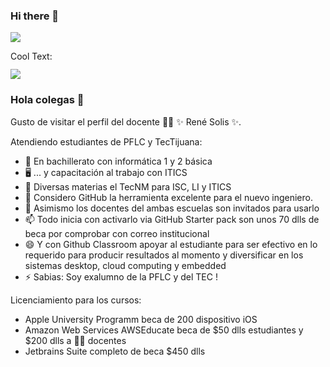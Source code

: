 ### Hi there 👋

![]([https://images.cooltext.com/5508510.png](https://i1.sndcdn.com/artworks-000141789905-tibdkm-t500x500.jpg))

<a href="http://cooltext.com" target="_top"><img src="https://cooltext.com/images/ct_pixel.gif" width="80" height="15" alt="Cool Text: Logo and Graphics Generator" border="0" /></a>


![](GHLogoTMP.png)

### Hola colegas 👋


Gusto de visitar el perfil del docente 👨‍🏫 ✨ René Solis ✨.

Atendiendo estudiantes de PFLC y TecTijuana:

- 🔭 En bachillerato con informática 1 y 2 básica 
- 🖥 ... y capacitación al trabajo con ITICS
- 📲 Diversas materias el TecNM para ISC, LI y ITICS
- 🤔 Considero GitHub la herramienta excelente para el nuevo ingeniero.
- 💬 Asimismo los docentes del ambas escuelas son invitados para usarlo 
- 📫 Todo inicia con activarlo via GitHub Starter pack son unos 70 dlls de beca por comprobar con correo institucional 
- 😄 Y con Github Classroom apoyar al estudiante para ser efectivo en lo requerido para producir resultados al momento y diversificar en los sistemas desktop, cloud computing y embedded 
- ⚡ Sabias: Soy exalumno de la PFLC y del TEC !

Licenciamiento para los cursos:
- Apple University Programm beca de 200 dispositivo iOS
- Amazon Web Services AWSEducate beca de $50 dlls estudiantes y $200 dlls a 👩‍🏫 docentes 
- Jetbrains Suite completo de beca $450 dlls




<!--
**Hiram20buz/Hiram20buz** is a ✨ _special_ ✨ repository because its `README.md` (this file) appears on your GitHub profile.

Here are some ideas to get you started:

- 🔭 I’m currently working on ...
- 🌱 I’m currently learning ...
- 👯 I’m looking to collaborate on ...
- 🤔 I’m looking for help with ...
- 💬 Ask me about ...
- 📫 How to reach me: ...
- 😄 Pronouns: ...
- ⚡ Fun fact: ...
-->
